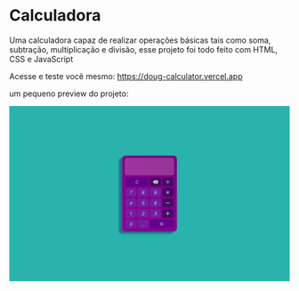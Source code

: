 # Calculadora
Uma calculadora capaz de realizar operações básicas tais como soma, subtração, multiplicação e divisão,
esse projeto foi todo feito com HTML, CSS e JavaScript

Acesse e teste você mesmo: https://doug-calculator.vercel.app

um pequeno preview do projeto:

<div align="center">
<img src="https://github.com/DougFaveroAnjos/Calculadora/blob/master/preview.png">
</div>
